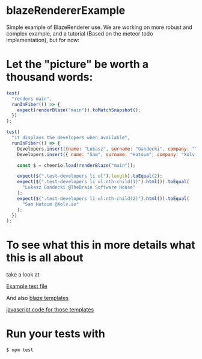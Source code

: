 # blazeRendererExample
Simple example of BlazeRenderer use. We are working on more robust and complex example, and a tutorial (Based on the meteor todo implementation), but for now:

# Let the "picture" be worth a thousand words:

```javascript
test(
  "renders main",
  runInFiber(() => {
    expect(renderBlaze("main")).toMatchSnapshot();
  })
);

test(
  "it displays the developers when available",
  runInFiber(() => {
    Developers.insert({name: "Lukasz", surname: "Gandecki", company: "TheBrain Software House"});
    Developers.insert({ name: "Sam", surname: "Hatoum", company: "Xolv.io" });

    const $ = cheerio.load(renderBlaze("main"));

    expect($(".test-developers li ul").length).toEqual(2);
    expect($(".test-developers li ul:nth-child(1)").html()).toEqual(
      "Lukasz Gandecki @TheBrain Software House"
    );
    expect($(".test-developers li ul:nth-child(2)").html()).toEqual(
      "Sam Hatoum @Xolv.io"
    );
  })
);
```

# To see what this in more details what this is all about

take a look at

[Example test file](client/main.test.js)

And also 
[blaze templates](client/main.html)

[javascript code for those templates](client/main.js) 

# Run your tests with
```
$ npm test
```
